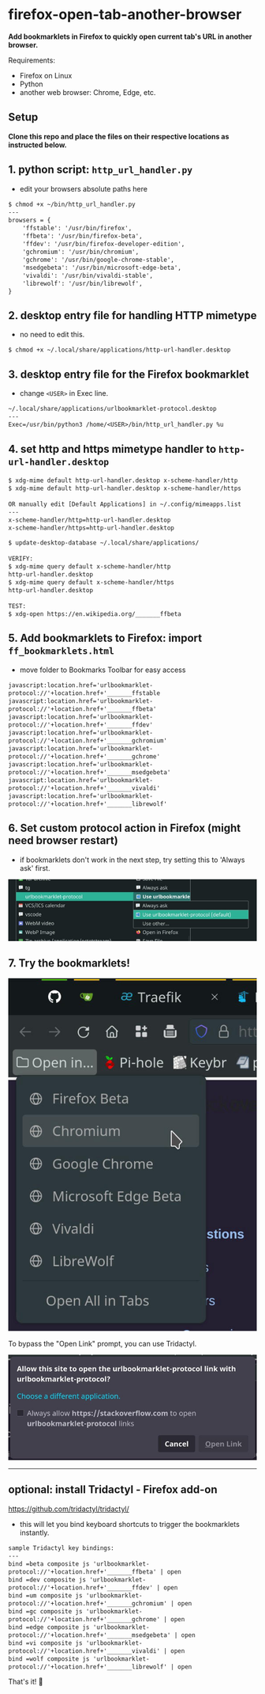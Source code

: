 # firefox-open-tab-another-browser
**Add bookmarklets in Firefox to quickly open current tab's URL in another browser.**

Requirements:
- Firefox on Linux
- Python
- another web browser: Chrome, Edge, etc.

## **Setup**

**Clone this repo and place the files on their respective locations as instructed below.**

## 1. python script: `http_url_handler.py`
- edit your browsers absolute paths here
```
$ chmod +x ~/bin/http_url_handler.py
---
browsers = {
    'ffstable': '/usr/bin/firefox',
    'ffbeta': '/usr/bin/firefox-beta',
    'ffdev': '/usr/bin/firefox-developer-edition',
    'gchromium': '/usr/bin/chromium',
    'gchrome': '/usr/bin/google-chrome-stable',
    'msedgebeta': '/usr/bin/microsoft-edge-beta',
    'vivaldi': '/usr/bin/vivaldi-stable',
    'librewolf': '/usr/bin/librewolf',
}
```

## 2. desktop entry file for handling HTTP mimetype
- no need to edit this.
```
$ chmod +x ~/.local/share/applications/http-url-handler.desktop
```

## 3. desktop entry file for the Firefox bookmarklet
- change `<USER>` in Exec line.
```
~/.local/share/applications/urlbookmarklet-protocol.desktop
---
Exec=/usr/bin/python3 /home/<USER>/bin/http_url_handler.py %u
```

## 4. set http and https mimetype handler to `http-url-handler.desktop`
```
$ xdg-mime default http-url-handler.desktop x-scheme-handler/http
$ xdg-mime default http-url-handler.desktop x-scheme-handler/https

OR manually edit [Default Applications] in ~/.config/mimeapps.list
---
x-scheme-handler/http=http-url-handler.desktop
x-scheme-handler/https=http-url-handler.desktop
```

```
$ update-desktop-database ~/.local/share/applications/

VERIFY:
$ xdg-mime query default x-scheme-handler/http
http-url-handler.desktop
$ xdg-mime query default x-scheme-handler/https
http-url-handler.desktop

TEST:
$ xdg-open https://en.wikipedia.org/_______ffbeta
```

## 5. Add bookmarklets to Firefox: import `ff_bookmarklets.html`
- move folder to Bookmarks Toolbar for easy access
```
javascript:location.href='urlbookmarklet-protocol://'+location.href+'_______ffstable
javascript:location.href='urlbookmarklet-protocol://'+location.href+'_______ffbeta'
javascript:location.href='urlbookmarklet-protocol://'+location.href+'_______ffdev'
javascript:location.href='urlbookmarklet-protocol://'+location.href+'_______gchromium'
javascript:location.href='urlbookmarklet-protocol://'+location.href+'_______gchrome'
javascript:location.href='urlbookmarklet-protocol://'+location.href+'_______msedgebeta'
javascript:location.href='urlbookmarklet-protocol://'+location.href+'_______vivaldi'
javascript:location.href='urlbookmarklet-protocol://'+location.href+'_______librewolf'
```

## 6. Set custom protocol action in Firefox (might need browser restart)
- if bookmarklets don't work in the next step, try setting this to 'Always ask' first.

![firefox_custom_protocol_urlbookmarklet](screenshots/firefox_custom_protocol_urlbookmarklet.jpg)

## 7. Try the bookmarklets!

![firefox_another_browser_bookmarklets](screenshots/firefox_another_browser_bookmarklets.jpg)

To bypass the "Open Link" prompt, you can use Tridactyl.

![firefox_open_link_prompt](screenshots/firefox_open_link_prompt.jpg)

---
## optional: install Tridactyl - Firefox add-on
https://github.com/tridactyl/tridactyl/
- this will let you bind keyboard shortcuts to trigger the bookmarklets instantly.

```
sample Tridactyl key bindings:
---
bind =beta composite js 'urlbookmarklet-protocol://'+location.href+'_______ffbeta' | open
bind =dev composite js 'urlbookmarklet-protocol://'+location.href+'_______ffdev' | open
bind =um composite js 'urlbookmarklet-protocol://'+location.href+'_______gchromium' | open
bind =gc composite js 'urlbookmarklet-protocol://'+location.href+'_______gchrome' | open
bind =edge composite js 'urlbookmarklet-protocol://'+location.href+'_______msedgebeta' | open
bind =vi composite js 'urlbookmarklet-protocol://'+location.href+'_______vivaldi' | open
bind =wolf composite js 'urlbookmarklet-protocol://'+location.href+'_______librewolf' | open
```

That's it! 🥳
